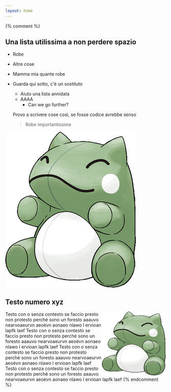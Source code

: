 ```yaml
---
layout: home
---
```

{% comment %}
## Una lista utilissima a non perdere spazio
- Robe
- Altre cose
- Mamma mia quante robe
- Guarda qui sotto, c'è un sostituto
    - Aiuto una lista annidata
    - AAAA
        - Can we go further?

    Provo a scrivere cose così, se fosse codice avrebbe senso
    > Robe importantissime

![image](/art__substitute.png "Literaly me")

## Testo numero xyz

<img style="float: right;" src="art__substitute.png" width="200" height="200">
Testo con o senza contesto se faccio presto non protesto perché sono un foresto aaauvo nearvoaeurvn aeoèvn  aonaeo nlawo l 
ervioan lapfk laef Testo con o senza contesto se faccio presto non protesto perché sono un foresto aaauvo nearvoaeurvn aeoèvn  aonaeo nlawo l 
ervioan lapfk laef Testo con o senza contesto se faccio presto non protesto perché sono un foresto aaauvo nearvoaeurvn aeoèvn  aonaeo nlawo l 
ervioan lapfk laef Testo con o senza contesto se faccio presto non protesto perché sono un foresto aaauvo nearvoaeurvn aeoèvn  aonaeo nlawo l 
ervioan lapfk laef 
{% endcomment %}